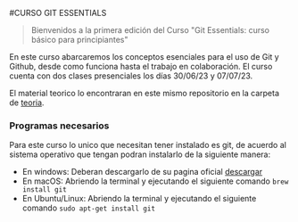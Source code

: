 #CURSO GIT ESSENTIALS 
 
> Bienvenidos a la primera edición del Curso "Git Essentials: curso básico para principiantes" 

En este curso abarcaremos los conceptos esenciales para el uso de Git y Github, desde como funciona hasta el trabajo en colaboración.
El curso cuenta con dos clases presenciales los días 30/06/23 y 07/07/23. 

El material teorico lo encontraran en este mismo repositorio en la carpeta de [teoria](https://github.com/paobtorres/curso_git_essentials/tree/main/teoria). 


### Programas necesarios

Para este curso lo unico que necesitan tener instalado es git, de acuerdo al sistema operativo que tengan podran instalarlo de la siguiente manera:
- En windows:
Deberan descargarlo de su pagina oficial [descargar]()
- En macOS:
Abriendo la terminal y ejecutando el siguiente comando `brew install git`
- En Ubuntu/Linux:
Abriendo la terminal y ejecutando el siguiente comando `sudo apt-get install git`

